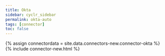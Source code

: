 ```yaml
---
title: Okta
sidebar: cyclr_sidebar
permalink: okta-auto
tags: [connector]
toc: false
---
```

{% assign connectordata = site.data.connectors-new.connector-okta %}
{% include connector-new.html %}	